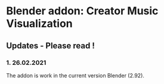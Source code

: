 # Blender addon: Creator Music Visualization
## Updates - Please read !

### 1. 26.02.2021
The addon is work in the current version Blender (2.92).